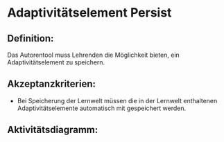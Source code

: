 # Adaptivitätselement Persist

## Definition:

Das Autorentool muss Lehrenden die Möglichkeit bieten, ein Adaptivitätselement zu speichern.

## Akzeptanzkriterien:

- Bei Speicherung der Lernwelt müssen die in der Lernwelt enthaltenen Adaptivitätselemente automatisch mit gespeichert
  werden.

## Aktivitätsdiagramm:


